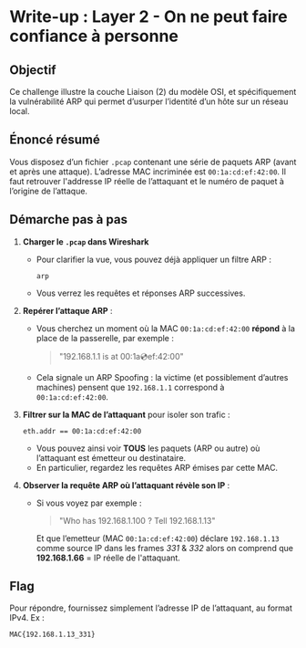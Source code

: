 # Write-up : Layer 2 - On ne peut faire confiance à personne

## Objectif
Ce challenge illustre la couche Liaison (2) du modèle OSI, et spécifiquement la vulnérabilité ARP qui permet d’usurper l’identité d’un hôte sur un réseau local.

## Énoncé résumé
Vous disposez d’un fichier `.pcap` contenant une série de paquets ARP (avant et après une attaque). L’adresse MAC incriminée est `00:1a:cd:ef:42:00`. Il faut retrouver l'addresse IP réelle de l’attaquant et le numéro de paquet à l’origine de l’attaque.

## Démarche pas à pas

1. **Charger le `.pcap` dans Wireshark**
   - Pour clarifier la vue, vous pouvez déjà appliquer un filtre ARP :
     ```
     arp
     ```
   - Vous verrez les requêtes et réponses ARP successives.

2. **Repérer l’attaque ARP** :
   - Vous cherchez un moment où la MAC `00:1a:cd:ef:42:00` **répond** à la place de la passerelle, par exemple :
     > "192.168.1.1 is at 00:1a:cd:ef:42:00"
   - Cela signale un ARP Spoofing : la victime (et possiblement d’autres machines) pensent que `192.168.1.1` correspond à `00:1a:cd:ef:42:00`.

3. **Filtrer sur la MAC de l’attaquant** pour isoler son trafic :
   ```
   eth.addr == 00:1a:cd:ef:42:00
   ```
   - Vous pouvez ainsi voir **TOUS** les paquets (ARP ou autre) où l’attaquant est émetteur ou destinataire.
   - En particulier, regardez les requêtes ARP émises par cette MAC.

4. **Observer la requête ARP où l’attaquant révèle son IP** :
   - Si vous voyez par exemple :
     > "Who has 192.168.1.100 ? Tell 192.168.1.13"

     Et que l’emetteur (MAC `00:1a:cd:ef:42:00`) déclare `192.168.1.13` comme source IP dans les frames _331_ & _332_
     alors on comprend que **192.168.1.66** = IP réelle de l'attaquant.

## Flag

Pour répondre, fournissez simplement l’adresse IP de l’attaquant, au format IPv4. Ex :
```
MAC{192.168.1.13_331}
```
